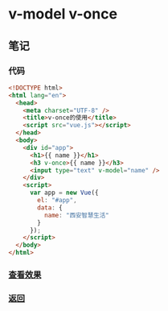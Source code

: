 # v-model v-once

## 笔记

### 代码

```html
<!DOCTYPE html>
<html lang="en">
  <head>
    <meta charset="UTF-8" />
    <title>v-once的使用</title>
    <script src="vue.js"></script>
  </head>
  <body>
    <div id="app">
      <h1>{{ name }}</h1>
      <h3 v-once>{{ name }}</h3>
      <input type="text" v-model="name" />
    </div>
    <script>
      var app = new Vue({
        el: "#app",
        data: {
          name: "西安智慧生活"
        }
      });
    </script>
  </body>
</html>
```

### [查看效果](3.html "内容展示")

### [返回](../index.html)
